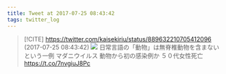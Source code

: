 ```yaml
---
title: Tweet at 2017-07-25 08:43:42
tags: twitter_log
---
```


> [!CITE] https://twitter.com/kaisekiriu/status/889632210705412096 (2017-07-25 08:43:42)
> ![](https://twitter.com/kaisekiriu/status/889632210705412096)
> 日常言語の「動物」は無脊椎動物を含まないという一例
> マダニウイルス 動物から初の感染例か ５０代女性死亡
> https://t.co/7nvgiuJ8Pc
